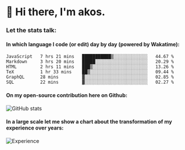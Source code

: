 # 👋 Hi there, I'm akos. 


### Let the stats talk:


#### In which language I code (or edit) day by day (powered by Wakatime): 

<!--START_SECTION:waka-->

```text
JavaScript   7 hrs 21 mins   ███████████▒░░░░░░░░░░░░░   44.67 %
Markdown     3 hrs 20 mins   █████░░░░░░░░░░░░░░░░░░░░   20.29 %
HTML         2 hrs 11 mins   ███▒░░░░░░░░░░░░░░░░░░░░░   13.26 %
TeX          1 hr 33 mins    ██▒░░░░░░░░░░░░░░░░░░░░░░   09.44 %
GraphQL      28 mins         ▓░░░░░░░░░░░░░░░░░░░░░░░░   02.85 %
SQL          22 mins         ▓░░░░░░░░░░░░░░░░░░░░░░░░   02.27 %
```

<!--END_SECTION:waka-->

#### On my open-source contribution here on Github:
 
![GitHub stats](https://github-readme-stats.vercel.app/api?username=akosbalasko)

#### In a large scale let me show a chart about the transformation of my experience over years:   

![Experience](https://cr-skills-chart-widget.azurewebsites.net/api/api?username=akosbalasko)
